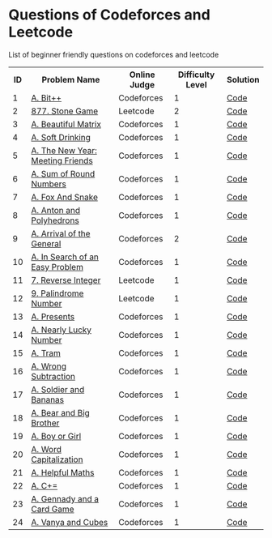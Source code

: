 # Questions of Codeforces and Leetcode
List of beginner friendly questions on codeforces and leetcode


<html>
<body>
<center>
<table>
<tr>
<th>ID</th>
<th>Problem Name</th>
<th>Online Judge</th>
<th>Difficulty Level</th>
  <th>Solution</th>
</tr>

<tr>
<td>1</td>
<td><a href="https://codeforces.com/problemset/problem/282/A" target="_blank">A. Bit++</a></td>
<td>Codeforces</td>
<td>1</td>
<td><a href="https://github.com/beery4010/Question-of-Codeforces-and-Leetcode/blob/main/1. A. Bit%2B%2B.py">Code</a></td>
</tr>

<tr>
<td>2</td>
<td><a href="https://leetcode.com/problems/stone-game/description/" target="_blank">877. Stone Game</a></td>
<td>Leetcode</td>
<td>2</td>
<td><a href="https://github.com/beery4010/Question-of-Codeforces-and-Leetcode/blob/main/2.%20Stone%20Game%20(877).py">Code</a></td>
</tr>

<tr>
<td>3</td>
<td><a href="https://codeforces.com/problemset/problem/263/A" target="_blank">A. Beautiful Matrix</a></td>
<td>Codeforces</td>
<td>1</td>
<td><a href="https://github.com/beery4010/Question-of-Codeforces-and-Leetcode/blob/main/3. 263A - Beautiful Matrix.py">Code</a></td>
</tr>

<tr>
<td>4</td>
<td><a href="https://codeforces.com/problemset/problem/151/A" target="_blank">A. Soft Drinking</a></td>
<td>Codeforces</td>
<td>1</td>
<td><a href="https://github.com/beery4010/Question-of-Codeforces-and-Leetcode/blob/main/4. A. Soft Drinking.py">Code</a></td>
</tr>

<tr>
<td>5</td>
<td><a href="https://codeforces.com/problemset/problem/723/A" target="_blank">A. The New Year: Meeting Friends</a></td>
<td>Codeforces</td>
<td>1</td>
<td><a href="https://github.com/beery4010/Question-of-Codeforces-and-Leetcode/blob/main/5. A. The New Year%3A Meeting Friends.py">Code</a></td>
</tr>

<tr>
<td>6</td>
<td><a href="https://codeforces.com/problemset/problem/1352/A" target="_blank">A. Sum of Round Numbers</a></td>
<td>Codeforces</td>
<td>1</td>
<td><a href="https://github.com/beery4010/Question-of-Codeforces-and-Leetcode/blob/main/6. A. Sum of Round Numbers.py">Code</a></td>
</tr>

<tr>
<td>7</td>
<td><a href="https://codeforces.com/problemset/problem/510/A" target="_blank">A. Fox And Snake</a></td>
<td>Codeforces</td>
<td>1</td>
<td><a href="https://github.com/beery4010/Question-of-Codeforces-and-Leetcode/blob/main/7. A. Fox And Snake.py">Code</a></td>
</tr>

<tr>
<td>8</td>
<td><a href="https://codeforces.com/problemset/problem/785/A" target="_blank">A. Anton and Polyhedrons</a></td>
<td>Codeforces</td>
<td>1</td>
<td><a href="https://github.com/beery4010/Question-of-Codeforces-and-Leetcode/blob/main/8.%20A.%20Anton%20and%20Polyhedrons.py">Code</a></td>
</tr>

<tr>
<td>9</td>
<td><a href="https://codeforces.com/problemset/problem/144/A" target="_blank">A. Arrival of the General</a></td>
<td>Codeforces</td>
<td>2</td>
<td><a href="https://github.com/beery4010/Question-of-Codeforces-and-Leetcode/blob/main/9.%20A.%20Arrival%20of%20the%20General.py">Code</a></td>
</tr>


<tr>
<td>10</td>
<td><a href="https://codeforces.com/problemset/problem/1030/A" target="_blank">A. In Search of an Easy Problem</a></td>
<td>Codeforces</td>
<td>1</td>
<td><a href="https://github.com/beery4010/Question-of-Codeforces-and-Leetcode/blob/main/10.%20A.%20In%20Search%20of%20an%20Easy%20Problem.py">Code</a></td>
</tr>

<tr>
<td>11</td>
<td><a href="https://leetcode.com/problems/reverse-integer/" target="_blank">7. Reverse Integer</a></td>
<td>Leetcode</td>
<td>1</td>
<td><a href="https://github.com/beery4010/Question-of-Codeforces-and-Leetcode/blob/main/11.%20Reverse%20Integer%20(7).py">Code</a></td>
</tr>

<tr>
<td>12</td>
<td><a href="https://leetcode.com/problems/palindrome-number/description/" target="_blank">9. Palindrome Number</a></td>
<td>Leetcode</td>
<td>1</td>
<td><a href="https://github.com/beery4010/Question-of-Codeforces-and-Leetcode/blob/main/12.%20Palindrome%20Number%20(9).py">Code</a></td>
</tr>

<tr>
<td>13</td>
<td><a href="https://codeforces.com/problemset/problem/136/A" target="_blank">A. Presents</a></td>
<td>Codeforces</td>
<td>1</td>
<td><a href="https://github.com/beery4010/Question-of-Codeforces-and-Leetcode/blob/main/13.%20A.%20Presents.py">Code</a></td>
</tr>

<tr>
<td>14</td>
<td><a href="https://codeforces.com/problemset/problem/110/A" target="_blank">A. Nearly Lucky Number</a></td>
<td>Codeforces</td>
<td>1</td>
<td><a href="https://github.com/beery4010/Question-of-Codeforces-and-Leetcode/blob/main/14.%20A.%20Nearly%20Lucky%20Number.py">Code</a></td>
</tr>

<tr>
<td>15</td>
<td><a href="https://codeforces.com/problemset/problem/116/A" target="_blank">A. Tram</a></td>
<td>Codeforces</td>
<td>1</td>
<td><a href="https://github.com/beery4010/Question-of-Codeforces-and-Leetcode/blob/main/15.%20A.%20Tram.py">Code</a></td>
</tr>

<tr>
<td>16</td>
<td><a href="https://codeforces.com/problemset/problem/977/A" target="_blank">A. Wrong Subtraction</a></td>
<td>Codeforces</td>
<td>1</td>
<td><a href="https://github.com/beery4010/Question-of-Codeforces-and-Leetcode/blob/main/16.%20A.%20Wrong%20Subtraction.py">Code</a></td>
</tr>

<tr>
<td>17</td>
<td><a href="https://codeforces.com/problemset/problem/546/A" target="_blank">A. Soldier and Bananas</a></td>
<td>Codeforces</td>
<td>1</td>
<td><a href="https://github.com/beery4010/Question-of-Codeforces-and-Leetcode/blob/main/17.%20A.%20Soldier%20and%20Bananas.py">Code</a></td>
</tr>

<tr>
<td>18</td>
<td><a href="https://codeforces.com/problemset/problem/791/A" target="_blank">A. Bear and Big Brother</a></td>
<td>Codeforces</td>
<td>1</td>
<td><a href="https://github.com/beery4010/Question-of-Codeforces-and-Leetcode/blob/main/18.%20A.%20Bear%20and%20Big%20Brother.py">Code</a></td>
</tr>

<tr>
<td>19</td>
<td><a href="https://codeforces.com/problemset/problem/236/A" target="_blank">A. Boy or Girl</a></td>
<td>Codeforces</td>
<td>1</td>
<td><a href="https://github.com/beery4010/Question-of-Codeforces-and-Leetcode/blob/main/19.%20A.%20Boy%20or%20Girl.py">Code</a></td>
</tr>

<tr>
<td>20</td>
<td><a href="https://codeforces.com/problemset/problem/281/A" target="_blank">A. Word Capitalization</a></td>
<td>Codeforces</td>
<td>1</td>
<td><a href="https://github.com/beery4010/Question-of-Codeforces-and-Leetcode/blob/main/20.%20A.%20Word%20Capitalization.py">Code</a></td>
</tr>

<tr>
<td>21</td>
<td><a href="https://codeforces.com/problemset/problem/339/A" target="_blank">A. Helpful Maths</a></td>
<td>Codeforces</td>
<td>1</td>
<td><a href="https://github.com/beery4010/Question-of-Codeforces-and-Leetcode/blob/main/21.%20A.%20Helpful%20Maths.py">Code</a></td>
</tr>

<tr>
<td>22</td>
<td><a href="https://codeforces.com/problemset/problem/1368/A" target="_blank">A. C+=</a></td>
<td>Codeforces</td>
<td>1</td>
<td><a href="https://github.com/beery4010/Question-of-Codeforces-and-Leetcode/blob/main/22. A. C%2B%3D.py">Code</a></td>
</tr>

<tr>
<td>23</td>
<td><a href="https://codeforces.com/problemset/problem/1097/A" target="_blank">A. Gennady and a Card Game</a></td>
<td>Codeforces</td>
<td>1</td>
<td><a href="https://github.com/beery4010/Question-of-Codeforces-and-Leetcode/blob/main/23.%20A.%20Gennady%20and%20a%20Card%20Game.py">Code</a></td>
</tr>

<tr>
<td>24</td>
<td><a href="https://codeforces.com/problemset/problem/492/A" target="_blank">A. Vanya and Cubes</a></td>
<td>Codeforces</td>
<td>1</td>
<td><a href="https://github.com/beery4010/Question-of-Codeforces-and-Leetcode/blob/main/24.%20A.%20Vanya%20and%20Cubes.py">Code</a></td>
</tr>

</table>
  </center>
  </body>
</html>
